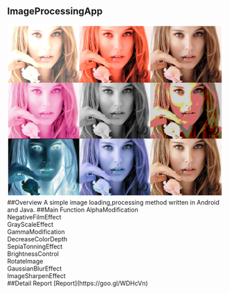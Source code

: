 ## ImageProcessingApp
<img src="image.png" width="500" height="400">
##Overview
A simple image loading,processing method written in Android and Java.
##Main Function
AlphaModification </br>
NegativeFilmEffect </br>
GrayScaleEffect </br>
GammaModification </br>
DecreaseColorDepth </br>
SepiaTonningEffect </br>
BrightnessControl </br>
RotateImage </br>
GaussianBlurEffect </br>
ImageSharpenEffect </br>
##Detail Report
[Report](https://goo.gl/WDHcVn)

